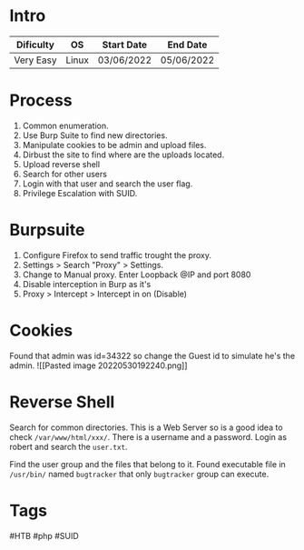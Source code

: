 # Intro
| Dificulty | OS | Start Date | End Date | 
|---|---|---|---|
| Very Easy | Linux | 03/06/2022 | 05/06/2022 |


# Process
1. Common enumeration.
2. Use Burp Suite to find new directories.
3. Manipulate cookies to be admin and upload files.
4. Dirbust the site to find where are the uploads located.
5. Upload reverse shell
6. Search for other users
7. Login with that user and search the user flag.
8. Privilege Escalation with SUID.


# Burpsuite
1. Configure Firefox to send traffic trought the proxy.
2. Settings > Search "Proxy" > Settings.
3. Change to Manual proxy. Enter Loopback @IP and port 8080
4. Disable interception in Burp as it's 
5. Proxy > Intercept > Intercept in on (Disable)


# Cookies 
Found that admin was id=34322 so change the Guest id to simulate he's the admin.
![[Pasted image 20220530192240.png]]



# Reverse Shell
Search for common directories. This is a Web Server so is a good idea to check `/var/www/html/xxx/`. 
There is a username and a password. Login as robert and search the ``user.txt``.

Find the user group and the files that belong to it.
Found executable file in `/usr/bin/` named `bugtracker` that only `bugtracker` group can 
execute.


# Tags
#HTB #php #SUID
